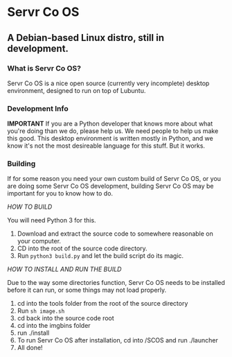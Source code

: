 # Servr Co OS
## A Debian-based Linux distro, still in development.

### What is Servr Co OS?
Servr Co OS is a nice open source (currently very incomplete) desktop environment, designed to run on top of Lubuntu.

### Development Info
**IMPORTANT**
If you are a Python developer that knows more about what you're doing than we do, please help us. We need people to help us make this good.
This desktop environment is written mostly in Python, and we know it's not the most desireable language for this stuff. But it works.

### Building
If for some reason you need your own custom build of Servr Co OS, or you are doing some Servr Co OS development, building Servr Co OS may be important for you to know how to do.

*HOW TO BUILD*

You will need Python 3 for this.

1. Download and extract the source code to somewhere reasonable on your computer.
2. CD into the root of the source code directory.
3. Run `python3 build.py` and let the build script do its magic.

*HOW TO INSTALL AND RUN THE BUILD*

Due to the way some directories function, Servr Co OS needs to be installed before it can run, or some things may not load properly.
1. cd into the tools folder from the root of the source directory
2. Run `sh image.sh`
3. cd back into the source code root
4. cd into the imgbins folder
5. run ./install
6. To run Servr Co OS after installation, cd into /SCOS and run ./launcher
7. All done!
